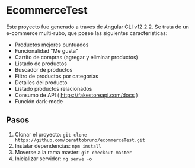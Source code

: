 # EcommerceTest

Este proyecto fue generado a traves de Angular CLI v12.2.2.
Se trata de un e-commerce multi-rubo, que posee las siguientes características:
  - Productos mejores puntuados
  - Funcionalidad "Me gusta"
  - Carrito de compras (agregar y eliminar productos)
  - Listado de productos 
  - Buscador de productos
  - Filtro de productos por categorías
  - Detalles del producto
  - Listado productos relacionados
  - Consumo de API ( https://fakestoreapi.com/docs )
  - Función dark-mode

## Pasos

 1. Clonar el proyecto: `git clone https://github.com/cerattobruno/ecommerceTest.git`
 2. Instalar dependencias: `npm install`
 3. Moverse a la rama master: `git checkout master`
 4. Inicializar servidor: `ng serve -o` 
